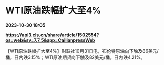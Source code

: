 # WTI原油跌幅扩大至4%

**2023-10-30 18:05**

**https://api3.cls.cn/share/article/1502554?os=web&sv=7.7.5&app=CailianpressWeb**

【WTI原油跌幅扩大至4%】财联社10月31日电，布伦特原油向下触及86美元/桶，日内跌3.15%；WTI原油期货向下触及82美元/桶，日内跌4.21%。